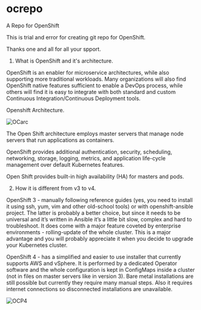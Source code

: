 # ocrepo
A Repo for OpenShift 

This is trial and error for creating git repo for OpenShift.

Thanks one and all for all your spport.

1. What is OpenShift and it's architecture. 

OpenShift is an enabler for microservice architectures, while also supporting more traditional workloads. Many organizations will also find OpenShift native features sufficient to enable a DevOps process, while others will find it is easy to integrate with both standard and custom Continuous Integration/Continuous Deployment tools.

   Openshift Architecture.

![OCarc](https://user-images.githubusercontent.com/43290241/117357380-7f7a0380-aed2-11eb-8a65-69f2302bf64d.PNG)


The Open Shift architecture employs master servers that manage node servers that run applications as containers.

OpenShift provides additional authentication, security, scheduling, networking, storage, logging, metrics, and application life-cycle management over default Kubernetes features.

Open Shift provides built-in high availability (HA) for masters and pods.

2. How it is different from v3 to v4.

OpenShift 3 - manually following reference guides (yes, you need to install it using ssh, yum, vim and other old-school tools) or with openshift-ansible project. The latter is probably a better choice, but since it needs to be universal and it’s written in Ansible it’s a little bit slow, complex and hard to troubleshoot. It does come with a major feature coveted by enterprise environments - rolling-update of the whole cluster. This is a major advantage and you will probably appreciate it when you decide to upgrade your Kubernetes cluster.

OpenShift 4 - has a simplified and easier to use installer that currently supports AWS and vSphere. It is performed by a dedicated Operator software and the whole configuration is kept in ConfigMaps inside a cluster (not in files on master servers like in version 3). Bare metal installations are still possible but currently they require many manual steps. Also it requires internet connections so disconnected installations are unavailable.

![OCP4](https://user-images.githubusercontent.com/43290241/117361989-5b212580-aed8-11eb-8dc8-8fd428c817b1.PNG)


